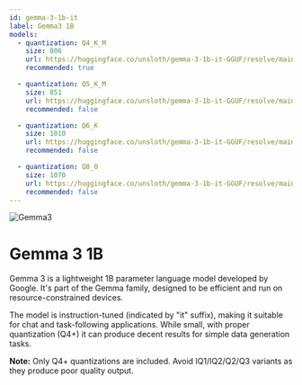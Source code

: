 ```yaml
---
id: gemma-3-1b-it
label: Gemma3 1B
models:
  - quantization: Q4_K_M
    size: 806
    url: https://huggingface.co/unsloth/gemma-3-1b-it-GGUF/resolve/main/gemma-3-1b-it-Q4_K_M.gguf
    recommended: true

  - quantization: Q5_K_M
    size: 851
    url: https://huggingface.co/unsloth/gemma-3-1b-it-GGUF/resolve/main/gemma-3-1b-it-Q5_K_M.gguf
    recommended: false

  - quantization: Q6_K
    size: 1010
    url: https://huggingface.co/unsloth/gemma-3-1b-it-GGUF/resolve/main/gemma-3-1b-it-Q6_K.gguf
    recommended: false

  - quantization: Q8_0
    size: 1070
    url: https://huggingface.co/unsloth/gemma-3-1b-it-GGUF/resolve/main/gemma-3-1b-it-Q8_0.gguf
    recommended: false
---
```


![Gemma3](/images/gemma.png)

# Gemma 3 1B

Gemma 3 is a lightweight 1B parameter language model developed by Google. It's part of the Gemma family, designed to be efficient and run on resource-constrained devices.

The model is instruction-tuned (indicated by "it" suffix), making it suitable for chat and task-following applications. While small, with proper quantization (Q4+) it can produce decent results for simple data generation tasks.

**Note:** Only Q4+ quantizations are included. Avoid IQ1/IQ2/Q2/Q3 variants as they produce poor quality output.
